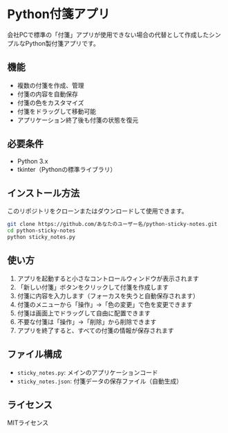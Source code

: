 # Python付箋アプリ

会社PCで標準の「付箋」アプリが使用できない場合の代替として作成したシンプルなPython製付箋アプリです。

## 機能

- 複数の付箋を作成、管理
- 付箋の内容を自動保存
- 付箋の色をカスタマイズ
- 付箋をドラッグして移動可能
- アプリケーション終了後も付箋の状態を復元

## 必要条件

- Python 3.x
- tkinter（Pythonの標準ライブラリ）

## インストール方法

このリポジトリをクローンまたはダウンロードして使用できます。

```bash
git clone https://github.com/あなたのユーザー名/python-sticky-notes.git
cd python-sticky-notes
python sticky_notes.py
```

## 使い方

1. アプリを起動すると小さなコントロールウィンドウが表示されます
2. 「新しい付箋」ボタンをクリックして付箋を作成します
3. 付箋に内容を入力します（フォーカスを失うと自動保存されます）
4. 付箋のメニューから「操作」→「色の変更」で色を変更できます
5. 付箋は画面上でドラッグして自由に配置できます
6. 不要な付箋は「操作」→「削除」から削除できます
7. アプリを終了すると、すべての付箋の情報が保存されます

## ファイル構成

- `sticky_notes.py`: メインのアプリケーションコード
- `sticky_notes.json`: 付箋データの保存ファイル（自動生成）

## ライセンス

MITライセンス